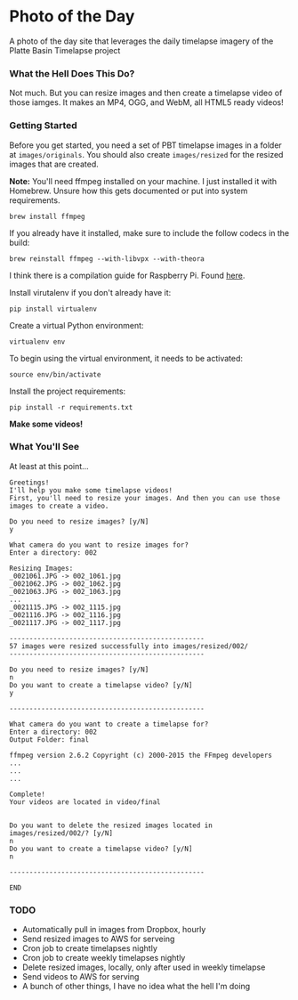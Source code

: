 # Photo of the Day

A photo of the day site that leverages the daily timelapse imagery of the Platte Basin Timelapse project

### What the Hell Does This Do?

Not much. But you can resize images and then create a timelapse video of those iamges. It makes an MP4, OGG, and WebM, all HTML5 ready videos!

### Getting Started

Before you get started, you need a set of PBT timelapse images in a folder at `images/originals`. You should also create `images/resized` for the resized images that are created.

**Note:** You'll need ffmpeg installed on your machine. I just installed it with Homebrew. Unsure how this gets documented or put into system requirements.

	brew install ffmpeg

If you already have it installed, make sure to include the follow codecs in the build:

	brew reinstall ffmpeg --with-libvpx --with-theora 

I think there is a compilation guide for Raspberry Pi. Found [here](https://trac.ffmpeg.org/wiki/CompilationGuide/RaspberryPi).

Install virutalenv if you don't already have it:

	pip install virtualenv
  
Create a virtual Python environment:

  	virtualenv env
  
To begin using the virtual environment, it needs to be activated:

  	source env/bin/activate
  
Install the project requirements:

  	pip install -r requirements.txt
  
**Make some videos!**

### What You'll See

At least at this point...

	Greetings!
	I'll help you make some timelapse videos!
	First, you'll need to resize your images. And then you can use those images to create a video.

	Do you need to resize images? [y/N] 
	y

	What camera do you want to resize images for?
	Enter a directory: 002

	Resizing Images:
	_0021061.JPG -> 002_1061.jpg
	_0021062.JPG -> 002_1062.jpg
	_0021063.JPG -> 002_1063.jpg
	...
	_0021115.JPG -> 002_1115.jpg
	_0021116.JPG -> 002_1116.jpg
	_0021117.JPG -> 002_1117.jpg

	-------------------------------------------------
	57 images were resized successfully into images/resized/002/
	-------------------------------------------------

	Do you need to resize images? [y/N] 
	n
	Do you want to create a timelapse video? [y/N] 
	y

	-------------------------------------------------

	What camera do you want to create a timelapse for?
	Enter a directory: 002
	Output Folder: final

	ffmpeg version 2.6.2 Copyright (c) 2000-2015 the FFmpeg developers
	...
	...
	...

	Complete!
	Your videos are located in video/final


	Do you want to delete the resized images located in images/resized/002/? [y/N] 
	n
	Do you want to create a timelapse video? [y/N] 
	n

	-------------------------------------------------

	END

### TODO

* Automatically pull in images from Dropbox, hourly
* Send resized images to AWS for serveing
* Cron job to create timelapses nightly
* Cron job to create weekly timelapses nightly
* Delete resized images, locally, only after used in weekly timelapse
* Send videos to AWS for serving
* A bunch of other things, I have no idea what the hell I'm doing
